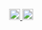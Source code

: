 <p align="left">
  <a href="https://github.com/ryo-sasaki-0603">
    <img height="20" src="https://komarev.com/ghpvc/?username=ryo-sasaki-0603" />
  </a>
  <a href="https://github.com/ryo-sasaki-0603">
    <img height="20" src="https://img.shields.io/github/followers/ryo-sasaki-0603?label=follow&logo=github&style=flat" />
  </a>
</p>
